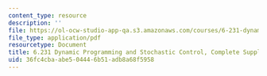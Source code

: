 ```yaml
---
content_type: resource
description: ''
file: https://ol-ocw-studio-app-qa.s3.amazonaws.com/courses/6-231-dynamic-programming-and-stochastic-control-fall-2015/36fc4cbaabe504446b51adb8a68f5958_MIT6_231F15_Complete_Slide.pdf
file_type: application/pdf
resourcetype: Document
title: 6.231 Dynamic Programming and Stochastic Control, Complete Supplemental Notes
uid: 36fc4cba-abe5-0444-6b51-adb8a68f5958
---
```


